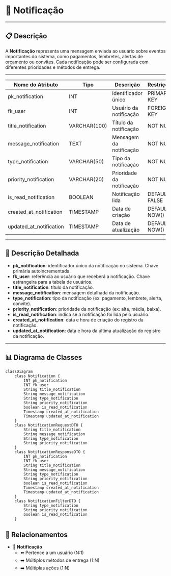 # 🔔 Notificação

---

## 📋 Descrição

A **Notificação** representa uma mensagem enviada ao usuário sobre eventos importantes do sistema, como pagamentos,
lembretes, alertas de orçamento ou convites. Cada notificação pode ser configurada com diferentes prioridades e métodos
de entrega.

---

| Nome do Atributo        | Tipo         | Descrição                 | Restrições    |
|-------------------------|--------------|---------------------------|---------------|
| pk_notification         | INT          | Identificador único       | PRIMARY KEY   |
| fk_user                 | INT          | Usuário da notificação    | FOREIGN KEY   |
| title_notification      | VARCHAR(100) | Título da notificação     | NOT NULL      |
| message_notification    | TEXT         | Mensagem da notificação   | NOT NULL      |
| type_notification       | VARCHAR(50)  | Tipo da notificação       | NOT NULL      |
| priority_notification   | VARCHAR(20)  | Prioridade da notificação | NOT NULL      |
| is_read_notification    | BOOLEAN      | Notificação lida          | DEFAULT FALSE |
| created_at_notification | TIMESTAMP    | Data de criação           | DEFAULT NOW() |
| updated_at_notification | TIMESTAMP    | Data de atualização       | DEFAULT NOW() |

---

## 📝 Descrição Detalhada

- **pk_notification**: identificador único da notificação no sistema. Chave primária autoincrementada.
- **fk_user**: referência ao usuário que receberá a notificação. Chave estrangeira para a tabela de usuários.
- **title_notification**: título da notificação.
- **message_notification**: mensagem detalhada da notificação.
- **type_notification**: tipo da notificação (ex: pagamento, lembrete, alerta, convite).
- **priority_notification**: prioridade da notificação (ex: alta, média, baixa).
- **is_read_notification**: indica se a notificação foi lida pelo usuário.
- **created_at_notification**: data e hora de criação do registro da notificação.
- **updated_at_notification**: data e hora da última atualização do registro da notificação.

---

## 📊 Diagrama de Classes

```mermaid
classDiagram
    class Notification {
        INT pk_notification
        INT fk_user
        String title_notification
        String message_notification
        String type_notification
        String priority_notification
        boolean is_read_notification
        Timestamp created_at_notification
        Timestamp updated_at_notification
    }
    class NotificationRequestDTO {
        String title_notification
        String message_notification
        String type_notification
        String priority_notification
    }
    class NotificationResponseDTO {
        INT pk_notification
        INT fk_user
        String title_notification
        String message_notification
        String type_notification
        String priority_notification
        boolean is_read_notification
        Timestamp created_at_notification
        Timestamp updated_at_notification
    }
    class NotificationFilterDTO {
        String type_notification
        String priority_notification
        boolean is_read_notification
    }
```

## 🔄 Relacionamentos

* **🔔 Notificação**
    * ⬅️ Pertence a um usuário (N:1)
    * ➡️ Múltiplos métodos de entrega (1:N)
    * ➡️ Múltiplas ações (1:N) 